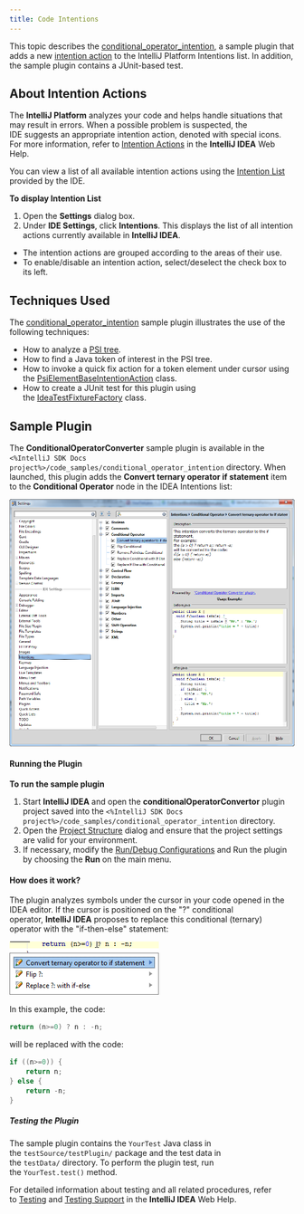 ```yaml
---
title: Code Intentions
---
```


This topic describes the [conditional_operator_intention](https://github.com/JetBrains/intellij-sdk-docs/tree/master/code_samples/conditional_operator_intention), a sample plugin that adds a new [intention action](http://www.jetbrains.com/idea/webhelp/intention-actions.html) to the IntelliJ Platform Intentions list. In addition, the sample plugin contains a JUnit-based test.

## About Intention Actions

The **IntelliJ Platform** analyzes your code and helps handle situations that may result in errors. When a possible problem is suspected, the IDE suggests an appropriate intention action, denoted with special icons. For more information, refer to [Intention Actions](http://www.jetbrains.com/idea/webhelp/intention-actions.html) in the **IntelliJ IDEA** Web Help. 

You can view a list of all available intention actions using the [Intention List](http://www.jetbrains.com/idea/webhelp/intentions.html#intentionList) provided by the IDE.

**To display Intention List**

1. Open the **Settings** dialog box.
2. Under **IDE Settings**, click **Intentions**. This displays the list of all intention actions currently available in **IntelliJ IDEA**.
- The intention actions are grouped according to the areas of their use.  
- To enable/disable an intention action, select/deselect the check box to its left.

## Techniques Used

The [conditional_operator_intention](https://github.com/JetBrains/intellij-sdk-docs/tree/master/code_samples/conditional_operator_intention) sample plugin illustrates the use of the following techniques:

- How to analyze a [PSI tree](http://confluence.jetbrains.net/display/IDEADEV/IntelliJ+IDEA+Architectural+Overview#PsiFiles).
- How to find a Java token of interest in the PSI tree.
- How to invoke a quick fix action for a token element under cursor using the [PsiElementBaseIntentionAction](upsource:///platform/lang-api/src/com/intellij/codeInsight/intention/PsiElementBaseIntentionAction.java) class.
- How to create a JUnit test for this plugin using the [IdeaTestFixtureFactory](upsource:///platform/testFramework/src/com/intellij/testFramework/fixtures/IdeaTestFixtureFactory.java) class.

## Sample Plugin

The **ConditionalOperatorConverter** sample plugin is available in the `<%IntelliJ SDK Docs project%>/code_samples/conditional_operator_intention` directory. When launched, this plugin adds the **Convert ternary operator if statement** item to the **Conditional Operator** node in the IDEA Intentions list:

![](img/IntentionsList.png)

#### Running the Plugin

**To run the sample plugin**

1. Start **IntelliJ IDEA** and open the **conditionalOperatorConvertor** plugin project saved into the `<%IntelliJ SDK Docs project%>/code_samples/conditional_operator_intention` directory.
2. Open the [Project Structure](http://www.jetbrains.com/idea/webhelp/project-structure.html) dialog and ensure that the project settings are valid for your environment.
3. If necessary, modify the [Run/Debug Configurations](http://www.jetbrains.com/idea/webhelp/run-debug-configuration-plugin.html) and Run the plugin by choosing the **Run** on the main menu.

#### How does it work?

The plugin analyzes symbols under the cursor in your code opened in the IDEA editor. If the cursor is positioned on the "?" conditional operator, **IntelliJ IDEA** proposes to replace this conditional (ternary) operator with the "if-then-else" statement:

![](img/TernaryOperator.png)

In this example, the code:

```java
return (n>=0) ? n : -n;
```

will be replaced with the code:

```java
if ((n>=0)) {
    return n;
} else {
    return -n;
}
```

##### Testing the Plugin

The sample plugin contains the `YourTest` Java class in the `testSource/testPlugin/` package and the test data in the `testData/` directory. To perform the plugin test, run the `YourTest.test()` method.

For detailed information about testing and all related procedures, refer to [Testing](http://www.jetbrains.com/idea/webhelp/testing.html) and [Testing Support](http://www.jetbrains.com/idea/webhelp/testing-support.html) in the **IntelliJ IDEA** Web Help.